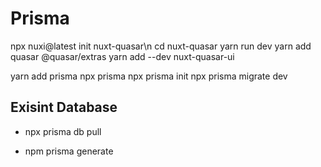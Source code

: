 # Prisma

npx nuxi@latest init nuxt-quasar\n
cd nuxt-quasar
yarn run dev
yarn add quasar @quasar/extras
yarn add --dev nuxt-quasar-ui

yarn add prisma
npx prisma
npx prisma init
npx prisma migrate dev



## Exisint Database

- npx prisma db pull

- npm prisma generate
